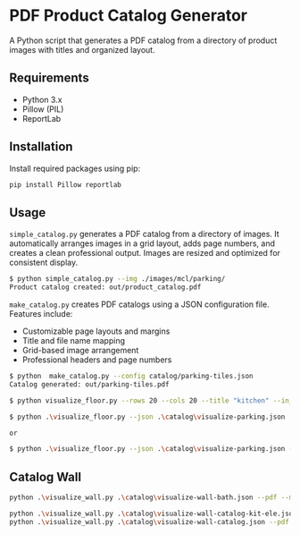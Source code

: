 # PDF Product Catalog Generator

A Python script that generates a PDF catalog from a directory of product images with titles and organized layout.

## Requirements

- Python 3.x
- Pillow (PIL)
- ReportLab

## Installation

Install required packages using pip:

```bash
pip install Pillow reportlab
```

## Usage

`simple_catalog.py` generates a PDF catalog from a directory of images. It automatically arranges images in a grid layout, adds page numbers, and creates a clean professional output. Images are resized and optimized for consistent display.

```bash
$ python simple_catalog.py --img ./images/mcl/parking/
Product catalog created: out/product_catalog.pdf
```

`make_catalog.py` creates PDF catalogs using a JSON configuration file. Features include:

- Customizable page layouts and margins
- Title and file name mapping
- Grid-based image arrangement
- Professional headers and page numbers

```bash
$ python  make_catalog.py --config catalog/parking-tiles.json
Catalog generated: out/parking-tiles.pdf
```

```bash
$ python visualize_floor.py --rows 20 --cols 20 --title "kitchen" --in_file ".\images\mcl\parking\14400.jpg" --rotate --padding=2
```

```bash
$ python .\visualize_floor.py --json .\catalog\visualize-parking.json

or

$ python .\visualize_floor.py --json .\catalog\visualize-parking.json --pdf
```

## Catalog Wall

```bash
python .\visualize_wall.py .\catalog\visualize-wall-bath.json --pdf --mini

python .\visualize_wall.py .\catalog\visualize-wall-catalog-kit-ele.json --pdf --cover .\images\cover\yellow.jpg
python .\visualize_wall.py .\catalog\visualize-wall-catalog.json --pdf --cover .\images\cover\yellow.jpg
```
